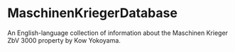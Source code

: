 # MaschinenKriegerDatabase
An English-language collection of information about the Maschinen Krieger ZbV 3000 property by Kow Yokoyama.
